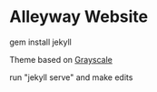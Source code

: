 Alleyway Website
=========================

gem install jekyll

Theme based on [Grayscale](http://ironsummitmedia.github.io/startbootstrap-grayscale/)

run "jekyll serve" and make edits


